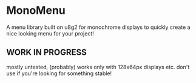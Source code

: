 # MonoMenu
A menu library built on u8g2 for monochrome displays to quickly create a nice looking menu for your project!

## WORK IN PROGRESS
mostly untested, (probably) works only with 128x64px displays etc. don't use if you're looking for something stable! 

